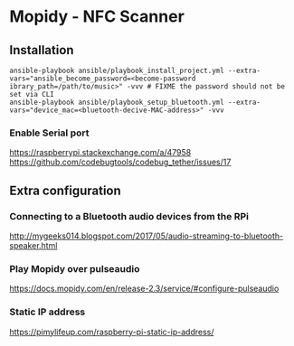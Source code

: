 # Mopidy - NFC Scanner

## Installation

```shell
ansible-playbook ansible/playbook_install_project.yml --extra-vars="ansible_become_password=<become-password ibrary_path=/path/to/music>" -vvv # FIXME the password should not be set via CLI
ansible-playbook ansible/playbook_setup_bluetooth.yml --extra-vars="device_mac=<bluetooth-decive-MAC-address>" -vvv
```

### Enable Serial port

https://raspberrypi.stackexchange.com/a/47958
https://github.com/codebugtools/codebug_tether/issues/17

## Extra configuration

### Connecting to a Bluetooth audio devices from the RPi

http://mygeeks014.blogspot.com/2017/05/audio-streaming-to-bluetooth-speaker.html

### Play Mopidy over pulseaudio

https://docs.mopidy.com/en/release-2.3/service/#configure-pulseaudio

### Static IP address

https://pimylifeup.com/raspberry-pi-static-ip-address/

